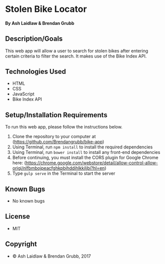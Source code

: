 # Stolen Bike Locator
#### By Ash Laidlaw & Brendan Grubb

## Description/Goals

This web app will allow a user to search for stolen bikes after entering certain criteria to filter the search. It makes use of the Bike Index API.

## Technologies Used
* HTML
* CSS
* JavaScript
* Bike Index API

## Setup/Installation Requirements

To run this web app, please follow the instructions below.

1. Clone the repository to your computer at (https://github.com/Brendangrubb/bike-app)
2. Using Terminal, run `npm install` to install the required dependencies
3. Using Terminal, run `bower install` to install any front-end dependencies
4. Before continuing, you must install the CORS plugin for Google Chrome here: (https://chrome.google.com/webstore/detail/allow-control-allow-origi/nlfbmbojpeacfghkpbjhddihlkkiljbi?hl=en)
5. Type `gulp serve` in the Terminal to start the server

## Known Bugs
* No known bugs

## License
* MIT

## Copyright
* © Ash Laidlaw & Brendan Grubb, 2017
